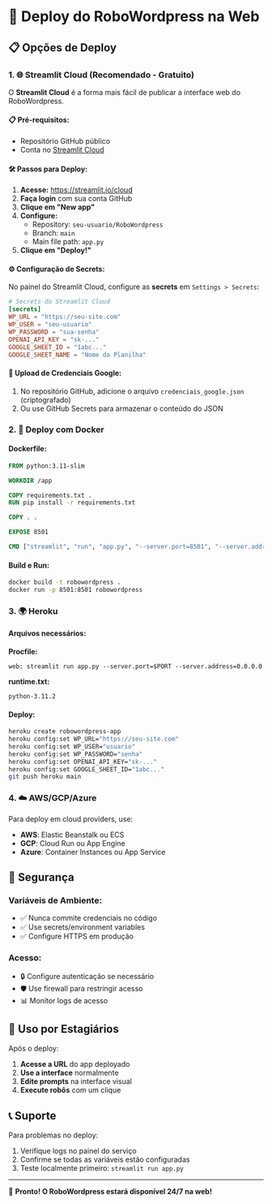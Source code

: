# 🚀 Deploy do RoboWordpress na Web

## 📋 Opções de Deploy

### 1. 🌐 Streamlit Cloud (Recomendado - Gratuito)

O **Streamlit Cloud** é a forma mais fácil de publicar a interface web do RoboWordpress.

#### 📋 Pré-requisitos:
- Repositório GitHub público
- Conta no [Streamlit Cloud](https://streamlit.io/cloud)

#### 🛠️ Passos para Deploy:

1. **Acesse:** https://streamlit.io/cloud
2. **Faça login** com sua conta GitHub
3. **Clique em "New app"**
4. **Configure:**
   - Repository: `seu-usuario/RoboWordpress`
   - Branch: `main`
   - Main file path: `app.py`
5. **Clique em "Deploy!"**

#### ⚙️ Configuração de Secrets:

No painel do Streamlit Cloud, configure as **secrets** em `Settings > Secrets`:

```toml
# Secrets do Streamlit Cloud
[secrets]
WP_URL = "https://seu-site.com"
WP_USER = "seu-usuario"
WP_PASSWORD = "sua-senha"
OPENAI_API_KEY = "sk-..."
GOOGLE_SHEET_ID = "1abc..."
GOOGLE_SHEET_NAME = "Nome da Planilha"
```

#### 📁 Upload de Credenciais Google:

1. No repositório GitHub, adicione o arquivo `credenciais_google.json` (criptografado)
2. Ou use GitHub Secrets para armazenar o conteúdo do JSON

### 2. 🐳 Deploy com Docker

#### Dockerfile:
```dockerfile
FROM python:3.11-slim

WORKDIR /app

COPY requirements.txt .
RUN pip install -r requirements.txt

COPY . .

EXPOSE 8501

CMD ["streamlit", "run", "app.py", "--server.port=8501", "--server.address=0.0.0.0"]
```

#### Build e Run:
```bash
docker build -t robowordpress .
docker run -p 8501:8501 robowordpress
```

### 3. 🌍 Heroku

#### Arquivos necessários:

**Procfile:**
```
web: streamlit run app.py --server.port=$PORT --server.address=0.0.0.0
```

**runtime.txt:**
```
python-3.11.2
```

#### Deploy:
```bash
heroku create robowordpress-app
heroku config:set WP_URL="https://seu-site.com"
heroku config:set WP_USER="usuario"
heroku config:set WP_PASSWORD="senha"
heroku config:set OPENAI_API_KEY="sk-..."
heroku config:set GOOGLE_SHEET_ID="1abc..."
git push heroku main
```

### 4. ☁️ AWS/GCP/Azure

Para deploy em cloud providers, use:
- **AWS**: Elastic Beanstalk ou ECS
- **GCP**: Cloud Run ou App Engine
- **Azure**: Container Instances ou App Service

## 🔐 Segurança

### Variáveis de Ambiente:
- ✅ Nunca commite credenciais no código
- ✅ Use secrets/environment variables
- ✅ Configure HTTPS em produção

### Acesso:
- 🔒 Configure autenticação se necessário
- 🛡️ Use firewall para restringir acesso
- 📊 Monitor logs de acesso

## 🎯 Uso por Estagiários

Após o deploy:

1. **Acesse a URL** do app deployado
2. **Use a interface** normalmente
3. **Edite prompts** na interface visual
4. **Execute robôs** com um clique

## 📞 Suporte

Para problemas no deploy:
1. Verifique logs no painel do serviço
2. Confirme se todas as variáveis estão configuradas
3. Teste localmente primeiro: `streamlit run app.py`

---

🎉 **Pronto! O RoboWordpress estará disponível 24/7 na web!**

